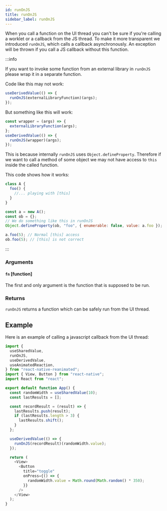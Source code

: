 ```yaml
---
id: runOnJS
title: runOnJS
sidebar_label: runOnJS
---
```


When you call a function on the UI thread you can't be sure if you're calling a worklet or a callback from the JS thread. To make it more transparent we introduced `runOnJS`, which calls a callback asynchronously. An exception will be thrown if you call a JS callback without this function.

:::info

If you want to invoke some function from an external library in `runOnJS` please wrap it in a separate function.

Code like this may not work:

```js
useDerivedValue(() => {
  runOnJS(externalLibraryFunction)(args);
});
```

But something like this will work:

```js
const wrapper = (args) => {
  externalLibraryFunction(args);
};
useDerivedValue(() => {
  runOnJS(wrapper)(args);
});
```

This is because internally `runOnJS` uses `Object.defineProperty`. Therefore if we want to call a method of some object we may not have access to `this` inside the called function.

This code shows how it works:

```js
class A {
  foo() {
    //... playing with [this]
  }
}

const a = new A();
const ob = {};
// We do something like this in runOnJS
Object.defineProperty(ob, "foo", { enumerable: false, value: a.foo });

a.foo(5); // Normal [this] access
ob.foo(5); // [this] is not correct
```

:::

### Arguments

#### `fn` [function]

The first and only argument is the function that is supposed to be run.

### Returns

`runOnJS` returns a function which can be safely run from the UI thread.

## Example

Here is an example of calling a javascript callback from the UI thread:

```js {22}
import {
  useSharedValue,
  runOnJS,
  useDerivedValue,
  useAnimatedReaction,
} from "react-native-reanimated";
import { View, Button } from "react-native";
import React from "react";

export default function App() {
  const randomWidth = useSharedValue(10);
  const lastResults = [];

  const recordResult = (result) => {
    lastResults.push(result);
    if (lastResults.length > 3) {
      lastResults.shift();
    }
  };

  useDerivedValue(() => {
    runOnJS(recordResult)(randomWidth.value);
  });

  return (
    <View>
      <Button
        title="toggle"
        onPress={() => {
          randomWidth.value = Math.round(Math.random() * 350);
        }}
      />
    </View>
  );
}
```
